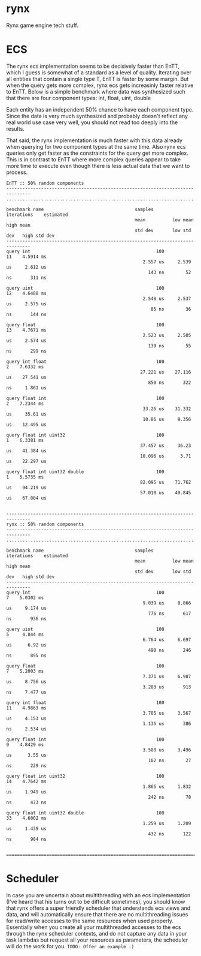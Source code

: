 # rynx
Rynx game engine tech stuff.

# ECS
The rynx ecs implementation seems to be decisively faster than EnTT, which I guess is somewhat of a standard as a level of quality.
Iterating over all entities that contain a single type T, EnTT is faster by some margin. But when the query gets more complex,
rynx ecs gets increasinly faster relative to EnTT. Below is a simple benchmark where data was synthesized such that there are four component types:
int, float, uint, double

Each entity has an independent 50% chance to have each component type. Since the data is very much synthesized and probably doesn't reflect any real world use case very well, you should not read too deeply into the results.

That said, the rynx implementation is much faster with this data already when querying for two component types at the same time. Also rynx ecs queries only get faster as the constraints for the query get more complex. This is in contrast to EnTT where more complex queries appear to take more time to execute even though there is less actual data that we want to process.

```-------------------------------------------------------------------------------
EnTT :: 50% random components
-------------------------------------------------------------------------------
...............................................................................

benchmark name                                  samples       iterations    estimated
                                                mean          low mean      high mean
                                                std dev       low std dev   high std dev
-------------------------------------------------------------------------------
query int                                               100           11    4.5914 ms
                                                   2.557 us     2.539 us     2.612 us
                                                     143 ns        52 ns       311 ns

query uint                                              100           12    4.6488 ms
                                                   2.548 us     2.537 us     2.575 us
                                                      85 ns        36 ns       144 ns

query float                                             100           13    4.7671 ms
                                                   2.523 us     2.505 us     2.574 us
                                                     139 ns        55 ns       299 ns

query int float                                         100            2    7.6332 ms
                                                  27.221 us    27.116 us    27.541 us
                                                     850 ns       322 ns     1.861 us

query float int                                         100            2    7.2344 ms
                                                   33.26 us    31.332 us     35.61 us
                                                   10.86 us     9.356 us    12.495 us

query float int uint32                                  100            1    6.3381 ms
                                                  37.457 us     36.23 us    41.384 us
                                                  10.096 us      3.71 us    22.297 us

query float int uint32 double                           100            1    5.5735 ms
                                                  82.095 us    71.762 us    94.219 us
                                                  57.018 us    49.845 us    67.004 us


-------------------------------------------------------------------------------
rynx :: 50% random components
-------------------------------------------------------------------------------
...............................................................................

benchmark name                                  samples       iterations    estimated
                                                mean          low mean      high mean
                                                std dev       low std dev   high std dev
-------------------------------------------------------------------------------
query int                                               100            7    5.0302 ms
                                                   9.039 us     8.866 us     9.174 us
                                                     776 ns       617 ns       936 ns

query uint                                              100            5     4.844 ms
                                                   6.764 us     6.697 us      6.92 us
                                                     490 ns       246 ns       895 ns

query float                                             100            7    5.2003 ms
                                                   7.371 us     6.987 us     8.756 us
                                                   3.283 us       913 ns     7.477 us

query int float                                         100           11    4.9863 ms
                                                   3.705 us     3.567 us     4.153 us
                                                   1.135 us       386 ns     2.534 us

query float int                                         100            9    4.8429 ms
                                                   3.508 us     3.496 us      3.55 us
                                                     102 ns        27 ns       229 ns

query float int uint32                                  100           14    4.7642 ms
                                                   1.865 us     1.832 us     1.949 us
                                                     242 ns        78 ns       473 ns

query float int uint32 double                           100           33    4.6002 ms
                                                   1.259 us     1.209 us     1.439 us
                                                     432 ns       122 ns       984 ns


===============================================================================
```

# Scheduler

In case you are uncertain about multithreading with an ecs implementation (I've heard that his turns out to be difficult sometimes), you should know that rynx offers a super friendly scheduler that understands ecs views and data, and will automatically ensure that there are no multithreading issues for read/write accesses to the same resources when used properly.
Essentially when you create all your multithreaded accesses to the ecs through the rynx scheduler contexts, and do not capture any data in your task lambdas but request all your resources as parameters, the scheduler will do the work for you.
`TODO: Offer an example :)`
